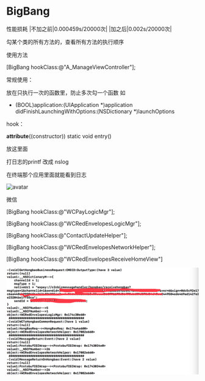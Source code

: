 # BigBang

性能损耗
|不加之前|0.000459s/20000次|
|加之后|0.002s/20000次|

勾某个类的所有方法的，查看所有方法的执行顺序

使用方法

[BigBang hookClass:@"A_ManageViewController"];

常规使用：

放在只执行一次的函数里，防止多次勾一个函数
如

- (BOOL)application:(UIApplication *)application didFinishLaunchingWithOptions:(NSDictionary *)launchOptions

hook：

__attribute__((constructor)) static void entry()

放这里面

打日志的printf 改成 nslog

在终端那个应用里面就能看到日志


![avatar](B0EEAE8F-5C95-4556-9848-B2072CAA1D96.png)  

微信

[BigBang hookClass:@"WCPayLogicMgr"];

[BigBang hookClass:@"WCRedEnvelopesLogicMgr"];

[BigBang hookClass:@"ContactUpdateHelper"];

[BigBang hookClass:@"WCRedEnvelopesNetworkHelper"];

[BigBang hookClass:@"WCRedEnvelopesReceiveHomeView"]

![avatar](0B7E92FC-D33C-4253-9C81-B291FA07F3AB.png)  

